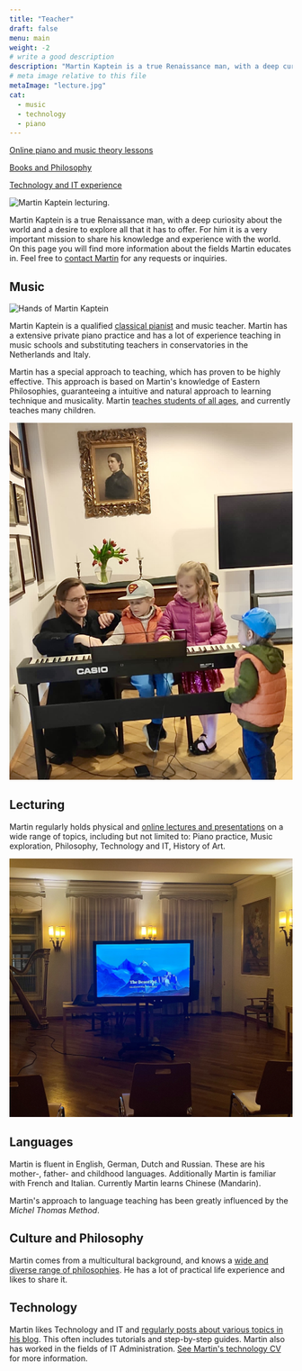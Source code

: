 ```yaml
---
title: "Teacher"
draft: false
menu: main
weight: -2
# write a good description
description: "Martin Kaptein is a true Renaissance man, with a deep curiosity about the world and a desire to explore all that it has to offer. Martin is a qualified piano and music teacher, teaches and knows many languages, cultures and philosophies. Moreover, Martin is very good with technology and IT."
# meta image relative to this file
metaImage: "lecture.jpg" 
cat:
  - music
  - technology
  - piano
---
```



[Online piano and music theory lessons](/online-lessons/)

[Books and Philosophy](/books/)

[Technology and IT experience](/tech/)

<img src="/images/lecture-min.jpg" alt="Martin Kaptein lecturing." width="800" height="388"/>

Martin Kaptein is a true Renaissance man, with a deep curiosity about the world and a desire to explore all that it has to offer.
For him it is a very important mission to share his knowledge and experience with the world.
On this page you will find more information about the fields Martin educates in.
Feel free to [contact Martin](/contact/) for any requests or inquiries.

## Music

![Hands of Martin Kaptein](hands-pianist-closeup-hr-co.jpg)

Martin Kaptein is a qualified [classical pianist](/piano/) and music teacher.
Martin has a extensive private piano practice and has a lot of experience teaching in music schools and substituting teachers in conservatories in the Netherlands and Italy.

Martin has a special approach to teaching, which has proven to be highly effective.
This approach is based on Martin's knowledge of Eastern Philosophies, guaranteeing a intuitive and natural approach to learning technique and musicality.
Martin [teaches students of all ages](/online-lessons), and currently teaches many children.

![Teaching children](borodino.jpg)

## Lecturing

Martin regularly holds physical and [online lectures and presentations](https://youtube.com/playlist?list=PLJHAmFz9mLV9GxR_I8Z4lN9T3A9A3b_bU) on a wide range of topics, including but not limited to: Piano practice, Music exploration, Philosophy, Technology and IT, History of Art.

![Presentation](presentation.jpg)

## Languages

Martin is fluent in English, German, Dutch and Russian.
These are his mother-, father- and childhood languages.
Additionally Martin is familiar with French and Italian.
Currently Martin learns Chinese (Mandarin).

Martin's approach to language teaching has been greatly influenced by the *Michel Thomas Method*.

## Culture and Philosophy

Martin comes from a multicultural background, and knows a [wide and diverse range of philosophies](/books/).
He has a lot of practical life experience and likes to share it.

## Technology

Martin likes Technology and IT and [regularly posts about various topics in his blog](/blog/).
This often includes tutorials and step-by-step guides.
Martin also has worked in the fields of IT Administration.
[See Martin's technology CV](/tech/) for more information.
